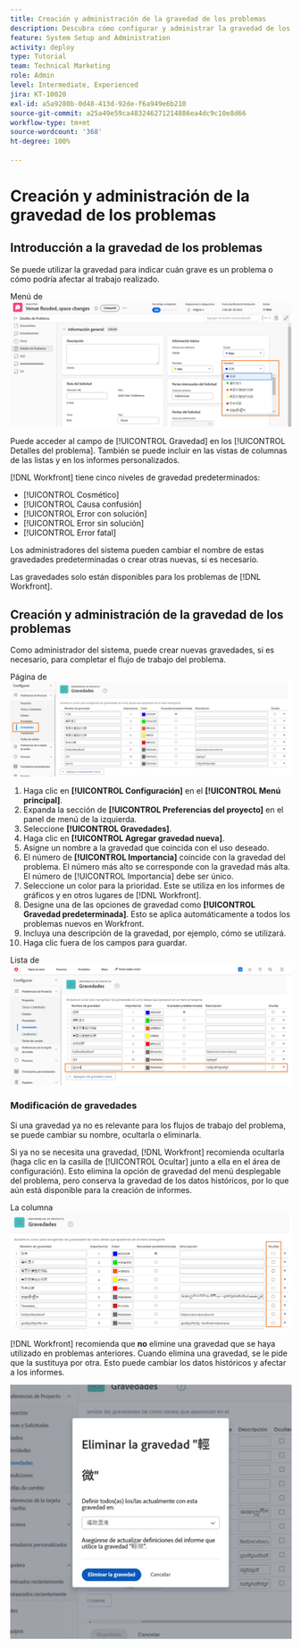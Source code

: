 ```yaml
---
title: Creación y administración de la gravedad de los problemas
description: Descubra cómo configurar y administrar la gravedad de los problemas.
feature: System Setup and Administration
activity: deploy
type: Tutorial
team: Technical Marketing
role: Admin
level: Intermediate, Experienced
jira: KT-10020
exl-id: a5a9280b-0d48-413d-92de-f6a949e6b210
source-git-commit: a25a49e59ca483246271214886ea4dc9c10e8d66
workflow-type: tm+mt
source-wordcount: '368'
ht-degree: 100%

---
```


# Creación y administración de la gravedad de los problemas

## Introducción a la gravedad de los problemas

Se puede utilizar la gravedad para indicar cuán grave es un problema o cómo podría afectar al trabajo realizado.

Menú de ![[!UICONTROL Gravedad] en la ventana de [!UICONTROL Detalles del problema]](assets/admin-fund-severity-issue-details.png)

Puede acceder al campo de [!UICONTROL Gravedad] en los [!UICONTROL Detalles del problema]. También se puede incluir en las vistas de columnas de las listas y en los informes personalizados.

[!DNL Workfront] tiene cinco niveles de gravedad predeterminados:

* [!UICONTROL Cosmético]
* [!UICONTROL Causa confusión]
* [!UICONTROL Error con solución]
* [!UICONTROL Error sin solución]
* [!UICONTROL Error fatal]

Los administradores del sistema pueden cambiar el nombre de estas gravedades predeterminadas o crear otras nuevas, si es necesario.

Las gravedades solo están disponibles para los problemas de [!DNL Workfront].

## Creación y administración de la gravedad de los problemas

Como administrador del sistema, puede crear nuevas gravedades, si es necesario, para completar el flujo de trabajo del problema.

Página de ![[!UICONTROL Gravedades] en [!UICONTROL Configuración]](assets/admin-fund-severity-section.png)

1. Haga clic en **[!UICONTROL Configuración]** en el **[!UICONTROL Menú principal]**.
1. Expanda la sección de **[!UICONTROL Preferencias del proyecto]** en el panel de menú de la izquierda.
1. Seleccione **[!UICONTROL Gravedades]**.
1. Haga clic en **[!UICONTROL Agregar gravedad nueva]**.
1. Asigne un nombre a la gravedad que coincida con el uso deseado.
1. El número de **[!UICONTROL Importancia]** coincide con la gravedad del problema. El número más alto se corresponde con la gravedad más alta. El número de [!UICONTROL Importancia] debe ser único.
1. Seleccione un color para la prioridad. Este se utiliza en los informes de gráficos y en otros lugares de [!DNL Workfront].
1. Designe una de las opciones de gravedad como **[!UICONTROL Gravedad predeterminada]**. Esto se aplica automáticamente a todos los problemas nuevos en Workfront.
1. Incluya una descripción de la gravedad, por ejemplo, cómo se utilizará.
1. Haga clic fuera de los campos para guardar.

Lista de ![[!UICONTROL Gravedades]](assets/admin-fund-severity-new.png)

### Modificación de gravedades

Si una gravedad ya no es relevante para los flujos de trabajo del problema, se puede cambiar su nombre, ocultarla o eliminarla.

Si ya no se necesita una gravedad, [!DNL Workfront] recomienda ocultarla (haga clic en la casilla de [!UICONTROL Ocultar] junto a ella en el área de configuración). Esto elimina la opción de gravedad del menú desplegable del problema, pero conserva la gravedad de los datos históricos, por lo que aún está disponible para la creación de informes.

La columna ![[!UICONTROL Ocultar] aparece resaltada en la página de [!UICONTROL Gravedades] en [!UICONTROL Configuración]](assets/admin-fund-severity-hide.png)

[!DNL Workfront] recomienda que **no** elimine una gravedad que se haya utilizado en problemas anteriores. Cuando elimina una gravedad, se le pide que la sustituya por otra. Esto puede cambiar los datos históricos y afectar a los informes.

![Eliminar ventana de gravedad](assets/admin-fund-severity-delete.png)

<!---
learn more URLs
Create and customize issue severities
Update issue severity
--->
